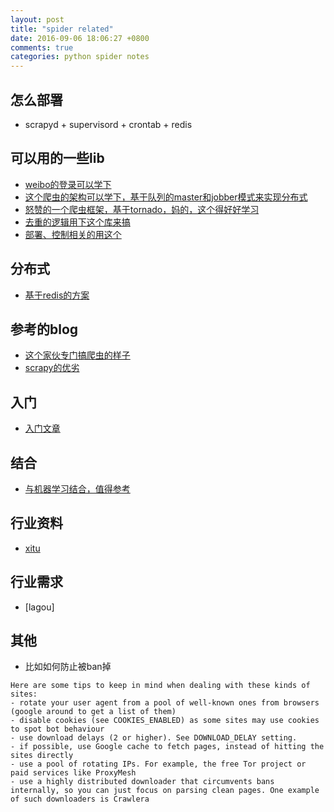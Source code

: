 ```yaml
---
layout: post
title: "spider related"
date: 2016-09-06 18:06:27 +0800
comments: true
categories: python spider notes
---
```

## 怎么部署
- scrapyd + supervisord + crontab + redis

## 可以用的一些lib
- [weibo的登录可以学下][1]
- [这个爬虫的架构可以学下，基于队列的master和jobber模式来实现分布式][2]
- [怒赞的一个爬虫框架，基于tornado，妈的，这个得好好学习][3]
- [去重的逻辑用下这个库来搞][4]
- [部署、控制相关的用这个][5]

## 分布式
- [基于redis的方案][6]

<!--more-->

## 参考的blog
- [这个家伙专门搞爬虫的样子][7]
- [scrapy的优劣][8]

## 入门
- [入门文章][9]

## 结合
- [与机器学习结合，值得参考][10]

## 行业资料
- [xitu][11]

## 行业需求
- [lagou]

## 其他
- 比如如何防止被ban掉
```
Here are some tips to keep in mind when dealing with these kinds of sites:
- rotate your user agent from a pool of well-known ones from browsers (google around to get a list of them)
- disable cookies (see COOKIES_ENABLED) as some sites may use cookies to spot bot behaviour
- use download delays (2 or higher). See DOWNLOAD_DELAY setting.
- if possible, use Google cache to fetch pages, instead of hitting the sites directly
- use a pool of rotating IPs. For example, the free Tor project or paid services like ProxyMesh
- use a highly distributed downloader that circumvents bans internally, so you can just focus on parsing clean pages. One example of such downloaders is Crawlera
```

[1]: https://github.com/yoyzhou/weibo_scrapy
[2]: https://github.com/chineking/cola
[3]: https://github.com/binux/pyspider
[4]: https://github.com/darkrho/scrapy-redis
[5]: https://github.com/ftao/dotcloud-scrapyd
[6]: https://pypi.python.org/pypi/scrapy-redis
[7]: http://blog.csdn.net/u012150179
[8]: http://blog.csdn.net/leoking01/article/details/41041455
[9]: http://www.jianshu.com/p/6663d5359736
[10]: http://city.shaform.com/blog/2016/02/28/scrapy.html
[11]: http://gold.xitu.io/entry/56a5f59ec4c9710053e74120?from=singlemessage&isappinstalled=0
[12]: http://www.lagou.com/jobs/list_%E7%88%AC%E8%99%AB?px=default&city=%E5%85%A8%E5%9B%BD#filterBox
